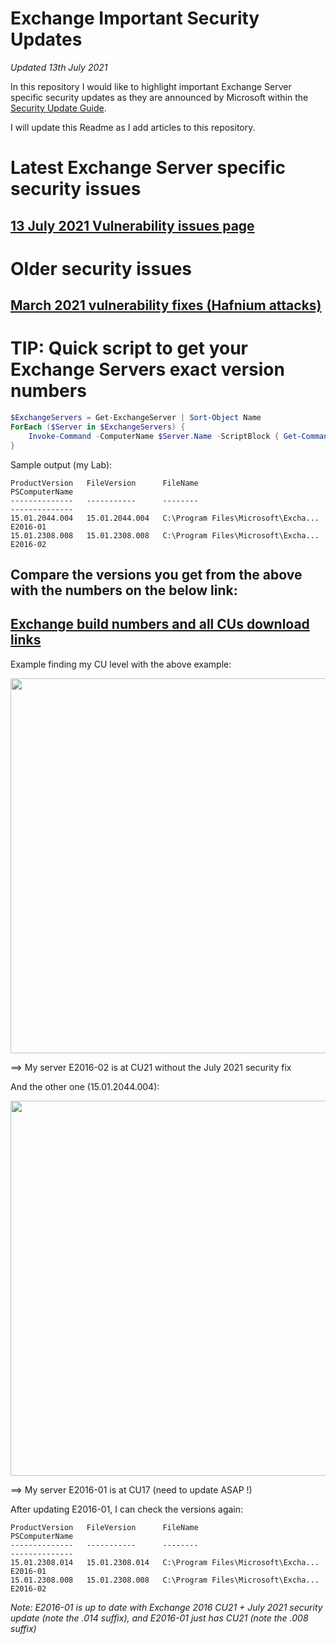 # Exchange Important Security Updates
*Updated 13th July 2021*

In this repository I would like to highlight important Exchange Server specific security updates as they are announced by Microsoft within the [Security Update Guide](https://msrc.microsoft.com/update-guide).

I will update this Readme as I add articles to this repository.

# Latest Exchange Server specific security issues

## [13 July 2021 Vulnerability issues page](https://github.com/SammyKrosoft/Exchange-Critical-Security-Updates-Notes-from-a-Microsoft-Engineer/blob/main/July-13-2021-Vulnerability.md)

# Older security issues

## [March 2021 vulnerability fixes (Hafnium attacks)](https://github.com/SammyKrosoft/Exchange-Critical-Security-Updates-Notes-from-a-Microsoft-Engineer/blob/main/March-2021-Hafnium-Attacks-Protection.md)

# TIP: Quick script to get your Exchange Servers exact version numbers

```powershell
$ExchangeServers = Get-ExchangeServer | Sort-Object Name
ForEach ($Server in $ExchangeServers) {
    Invoke-Command -ComputerName $Server.Name -ScriptBlock { Get-Command Exsetup.exe | ForEach-Object { $_.FileversionInfo } }
}
```

Sample output (my Lab):

```output
ProductVersion   FileVersion      FileName                            PSComputerName                    
--------------   -----------      --------                            --------------                    
15.01.2044.004   15.01.2044.004   C:\Program Files\Microsoft\Excha... E2016-01                          
15.01.2308.008   15.01.2308.008   C:\Program Files\Microsoft\Excha... E2016-02                          
```

## Compare the versions you get from the above with the numbers on the below link:

## [Exchange build numbers and all CUs download links](https://docs.microsoft.com/en-us/exchange/new-features/build-numbers-and-release-dates?view=exchserver-2019)

Example finding my CU level with the above example:

<img src = https://user-images.githubusercontent.com/33433229/125547107-9a243329-43fc-4435-b32b-8613d5fc1a74.png width = 600>

==> My server E2016-02 is at CU21 without the July 2021 security fix

And the other one (15.01.2044.004):

<img src = "https://user-images.githubusercontent.com/33433229/125547168-b23686d5-9160-4961-ab57-8624369ac27b.png" width = 600>

==> My server E2016-01 is at CU17 (need to update ASAP !)

After updating E2016-01, I can check the versions again:

```output
ProductVersion   FileVersion      FileName                            PSComputerName
--------------   -----------      --------                            --------------
15.01.2308.014   15.01.2308.014   C:\Program Files\Microsoft\Excha... E2016-01
15.01.2308.008   15.01.2308.008   C:\Program Files\Microsoft\Excha... E2016-02
```

*Note: E2016-01 is up to date with Exchange 2016 CU21 + July 2021 security update (note the .014 suffix), and E2016-01 just has CU21 (note the .008 suffix)*

